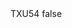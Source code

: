<?xml version="1.0" encoding="UTF-8"?>
<CustomMetadata xmlns="http://soap.sforce.com/2006/04/metadata">
    <label>TXU54</label>
    <protected>false</protected>
</CustomMetadata>
